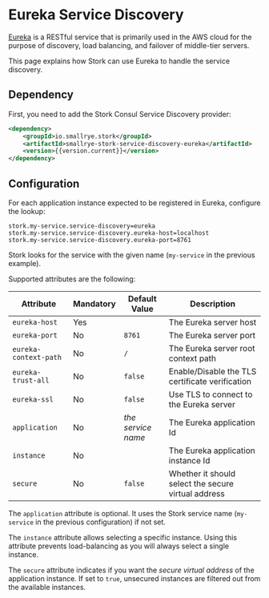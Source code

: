 # Eureka Service Discovery

[Eureka](https://github.com/Netflix/eureka) is a RESTful service that is primarily used in the AWS cloud for the purpose of discovery, load balancing, and failover of middle-tier servers.

This page explains how Stork can use Eureka to handle the service discovery.

## Dependency

First, you need to add the Stork Consul Service Discovery provider:

```xml
<dependency>
    <groupId>io.smallrye.stork</groupId>
    <artifactId>smallrye-stork-service-discovery-eureka</artifactId>
    <version>{{version.current}}</version>
</dependency>
```

## Configuration

For each application instance expected to be registered in Eureka, configure the lookup:

```properties
stork.my-service.service-discovery=eureka
stork.my-service.service-discovery.eureka-host=localhost
stork.my-service.service-discovery.eureka-port=8761
```

Stork looks for the service with the given name (`my-service` in the previous example).

Supported attributes are the following:

| Attribute            | Mandatory  | Default Value      | Description                                                 |
|----------------------|------------|--------------------|-------------------------------------------------------------|
| `eureka-host`        | Yes        |                    | The Eureka server host                                      |
| `eureka-port`        | No         | `8761`             | The Eureka server port                                      |
| `eureka-context-path`| No         |  `/`               | The Eureka server root context path                                      |
| `eureka-trust-all`   | No         | `false`            | Enable/Disable the TLS certificate verification             |
| `eureka-ssl`         | No         | `false`            | Use TLS to connect to the Eureka server                     |
| `application`        | No         | _the service name_ | The Eureka application Id                                   |
| `instance`           | No         |                    | The Eureka application instance Id                          |
| `secure`             | No         | `false`            | Whether it should select the secure virtual address         |


The `application` attribute is optional.
It uses the Stork service name (`my-service` in the previous configuration) if not set.

The `instance` attribute allows selecting a specific instance.
Using this attribute prevents load-balancing as you will always select a single instance.

The `secure` attribute indicates if you want the _secure virtual address_ of the application instance.
If set to `true`, unsecured instances are filtered out from the available instances.
